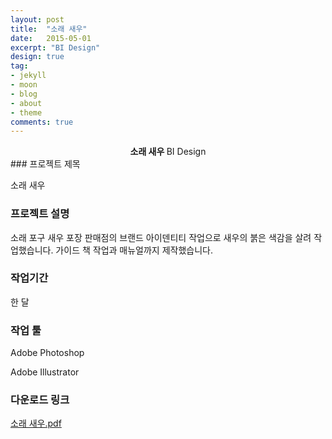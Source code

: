 ```yaml
---
layout: post
title:  "소래 새우"
date:   2015-05-01
excerpt: "BI Design"
design: true
tag:
- jekyll
- moon
- blog
- about
- theme
comments: true
---
```


<center><b>소래 새우 </b>BI Design</center> 
### 프로젝트 제목

소래 새우

### 프로젝트 설명

소래 포구 새우 포장 판매점의 브랜드 아이덴티티 작업으로 새우의 붉은 색감을 살려 작업했습니다. 가이드 책 작업과 매뉴얼까지 제작했습니다.  

### 작업기간

한 달

### 작업 툴

Adobe Photoshop

Adobe Illustrator

### 다운로드 링크

[소래 새우.pdf](https://github.com/Meerkat-GMD/Meerkat-GMD.github.io/files/4064196/4.pdf)